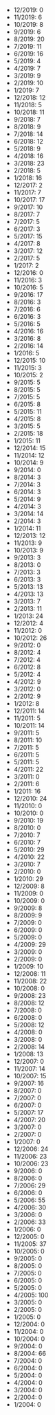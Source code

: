 *  12/2019: 0
*  11/2019: 6
*  10/2019: 8
*  9/2019: 6
*  8/2019: 20
*  7/2019: 11
*  6/2019: 16
*  5/2019: 4
*  4/2019: 7
*  3/2019: 9
*  2/2019: 10
*  1/2019: 7
*  12/2018: 12
*  11/2018: 5
*  10/2018: 11
*  9/2018: 7
*  8/2018: 9
*  7/2018: 14
*  6/2018: 12
*  5/2018: 9
*  4/2018: 16
*  3/2018: 23
*  2/2018: 5
*  1/2018: 16
*  12/2017: 2
*  11/2017: 7
*  10/2017: 17
*  9/2017: 10
*  8/2017: 7
*  7/2017: 5
*  6/2017: 3
*  5/2017: 15
*  4/2017: 8
*  3/2017: 12
*  2/2017: 5
*  1/2017: 2
*  12/2016: 0
*  11/2016: 3
*  10/2016: 5
*  9/2016: 17
*  8/2016: 3
*  7/2016: 6
*  6/2016: 3
*  5/2016: 5
*  4/2016: 16
*  3/2016: 8
*  2/2016: 14
*  1/2016: 5
*  12/2015: 10
*  11/2015: 3
*  10/2015: 2
*  9/2015: 5
*  8/2015: 5
*  7/2015: 5
*  6/2015: 8
*  5/2015: 11
*  4/2015: 8
*  3/2015: 5
*  2/2015: 18
*  1/2015: 11
*  12/2014: 15
*  11/2014: 12
*  10/2014: 9
*  9/2014: 0
*  8/2014: 3
*  7/2014: 3
*  6/2014: 3
*  5/2014: 9
*  4/2014: 3
*  3/2014: 14
*  2/2014: 3
*  1/2014: 11
*  12/2013: 12
*  11/2013: 9
*  10/2013: 9
*  9/2013: 3
*  8/2013: 0
*  7/2013: 3
*  6/2013: 3
*  5/2013: 13
*  4/2013: 13
*  3/2013: 7
*  2/2013: 11
*  1/2013: 24
*  12/2012: 4
*  11/2012: 0
*  10/2012: 26
*  9/2012: 0
*  8/2012: 4
*  7/2012: 4
*  6/2012: 8
*  5/2012: 4
*  4/2012: 9
*  3/2012: 0
*  2/2012: 9
*  1/2012: 8
*  12/2011: 14
*  11/2011: 5
*  10/2011: 14
*  9/2011: 5
*  8/2011: 10
*  7/2011: 5
*  6/2011: 5
*  5/2011: 5
*  4/2011: 22
*  3/2011: 0
*  2/2011: 6
*  1/2011: 16
*  12/2010: 24
*  11/2010: 0
*  10/2010: 0
*  9/2010: 19
*  8/2010: 0
*  7/2010: 7
*  6/2010: 7
*  5/2010: 29
*  4/2010: 22
*  3/2010: 7
*  2/2010: 0
*  1/2010: 29
*  12/2009: 8
*  11/2009: 0
*  10/2009: 0
*  9/2009: 8
*  8/2009: 9
*  7/2009: 0
*  6/2009: 0
*  5/2009: 0
*  4/2009: 29
*  3/2009: 0
*  2/2009: 0
*  1/2009: 10
*  12/2008: 11
*  11/2008: 22
*  10/2008: 0
*  9/2008: 23
*  8/2008: 12
*  7/2008: 0
*  6/2008: 0
*  5/2008: 12
*  4/2008: 0
*  3/2008: 0
*  2/2008: 14
*  1/2008: 13
*  12/2007: 0
*  11/2007: 14
*  10/2007: 15
*  9/2007: 16
*  8/2007: 0
*  7/2007: 0
*  6/2007: 0
*  5/2007: 17
*  4/2007: 20
*  3/2007: 0
*  2/2007: 0
*  1/2007: 0
*  12/2006: 24
*  11/2006: 23
*  10/2006: 23
*  9/2006: 0
*  8/2006: 0
*  7/2006: 29
*  6/2006: 0
*  5/2006: 55
*  4/2006: 30
*  3/2006: 0
*  2/2006: 33
*  1/2006: 0
*  12/2005: 0
*  11/2005: 37
*  10/2005: 0
*  9/2005: 0
*  8/2005: 0
*  7/2005: 0
*  6/2005: 0
*  5/2005: 0
*  4/2005: 100
*  3/2005: 0
*  2/2005: 0
*  1/2005: 0
*  12/2004: 0
*  11/2004: 0
*  10/2004: 0
*  9/2004: 0
*  8/2004: 66
*  7/2004: 0
*  6/2004: 0
*  5/2004: 0
*  4/2004: 0
*  3/2004: 0
*  2/2004: 0
*  1/2004: 0